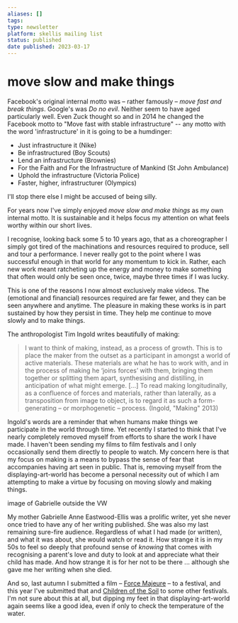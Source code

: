 ```yaml
---
aliases: []
tags: 
type: newsletter
platform: skellis mailing list
status: published
date published: 2023-03-17
---
```


# move slow and make things

Facebook's original internal motto was – rather famously – _move fast and break things_. Google's was _Do no evil_. Neither seem to have aged particularly well. Even Zuck thought so and in 2014 he changed the Facebook motto to "Move fast with stable infrastructure" -- any motto with the word 'infrastructure' in it is going to be a humdinger:

- Just infrastructure it (Nike)
- Be infrastructured (Boy Scouts)
- Lend an infrastructure (Brownies)
- For the Faith and For the Infrastructure of Mankind (St John Ambulance)
- Uphold the infrastructure (Victoria Police)
- Faster, higher, infrastructurer (Olympics)

I'll stop there else I might be accused of being silly. 

For years now I've simply enjoyed _move slow and make things_ as my own internal motto. It is sustainable and it helps focus my attention on what feels worthy within our short lives. 

I recognise, looking back some 5 to 10 years ago, that as a choreographer I simply got tired of the machinations and resources required to produce, sell and tour a performance. I never really got to the point where I was successful enough in that world for any momentum to kick in. Rather, each new work meant ratcheting up the energy and money to make something that often would only be seen once, twice, maybe three times if I was lucky. 

This is one of the reasons I now almost exclusively make videos. The (emotional and financial) resources required are far fewer, and they can be seen anywhere and anytime. The pleasure in making these works is in part sustained by how they persist in time. They help me continue to move slowly and to make things. 

The anthropologist Tim Ingold writes beautifully of making:

> I want to think of making, instead, as a process of growth. This is to place the maker from the outset as a participant in amongst a world of active materials. These materials are what he has to work with, and in the process of making he ‘joins forces’ with them, bringing them together or splitting them apart, synthesising and distilling, in anticipation of what might emerge. [...] To read making longitudinally, as a confluence of forces and materials, rather than laterally, as a transposition from image to object, is to regard it as such a form-generating – or morphogenetic – process. (Ingold, "Making" 2013)

Ingold's words are a reminder that when humans make things we participate in the world through time. Yet recently I started to think that I've nearly completely removed myself from efforts to share the work I have made. I haven't been sending my films to film festivals and I only occasionally send them directly to people to watch. My concern here is that my focus on making is a means to bypass the sense of fear that accompanies having art seen in public. That is, removing myself from the displaying-art-world has become a personal necessity out of which I am attempting to make a virtue by focusing on moving slowly and making things. 

image of Gabrielle outside the VW

My mother Gabrielle Anne Eastwood-Ellis was a prolific writer, yet she never once tried to have any of her writing published. She was also my last remaining sure-fire audience. Regardless of what I had made (or written), and what it was about, she would watch or read it. How strange it is in my 50s to feel so deeply that profound sense of _knowing_ that comes with recognising a parent's love and duty to look at and appreciate what their child has made. And how strange it is for her not to be there ... although she gave me her writing when she died.

And so, last autumn I submitted a film – [Force Majeure](https://www.skellis.net/force-majeure) – to a festival, and this year I've submitted that and [Children of the Soil](https://www.skellis.net/children-of-the-soil) to some other festivals. I'm not sure about this at all, but dipping my feet in that displaying-art-world again seems like a good idea, even if only to check the temperature of the water. 


